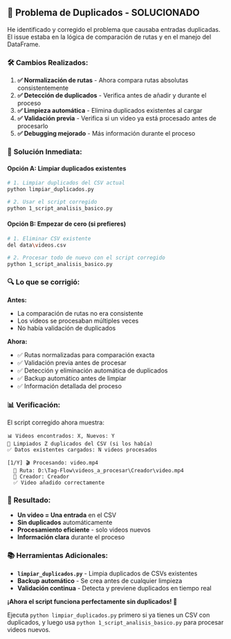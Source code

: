 ## 🔧 Problema de Duplicados - SOLUCIONADO

He identificado y corregido el problema que causaba entradas duplicadas. El issue estaba en la lógica de comparación de rutas y en el manejo del DataFrame.

### 🛠️ **Cambios Realizados:**

1. **✅ Normalización de rutas** - Ahora compara rutas absolutas consistentemente
2. **✅ Detección de duplicados** - Verifica antes de añadir y durante el proceso
3. **✅ Limpieza automática** - Elimina duplicados existentes al cargar
4. **✅ Validación previa** - Verifica si un video ya está procesado antes de procesarlo
5. **✅ Debugging mejorado** - Más información durante el proceso

### 🚀 **Solución Inmediata:**

#### Opción A: Limpiar duplicados existentes
```bash
# 1. Limpiar duplicados del CSV actual
python limpiar_duplicados.py

# 2. Usar el script corregido
python 1_script_analisis_basico.py
```

#### Opción B: Empezar de cero (si prefieres)
```bash
# 1. Eliminar CSV existente
del data\videos.csv

# 2. Procesar todo de nuevo con el script corregido
python 1_script_analisis_basico.py
```

### 🔍 **Lo que se corrigió:**

**Antes:**
- La comparación de rutas no era consistente
- Los videos se procesaban múltiples veces
- No había validación de duplicados

**Ahora:**
- ✅ Rutas normalizadas para comparación exacta
- ✅ Validación previa antes de procesar
- ✅ Detección y eliminación automática de duplicados
- ✅ Backup automático antes de limpiar
- ✅ Información detallada del proceso

### 📊 **Verificación:**

El script corregido ahora muestra:
```
📊 Videos encontrados: X, Nuevos: Y
🧹 Limpiados Z duplicados del CSV (si los había)
✅ Datos existentes cargados: N videos procesados

[1/Y] 🎬 Procesando: video.mp4
  📁 Ruta: D:\Tag-Flow\videos_a_procesar\Creador\video.mp4
  👤 Creador: Creador
  ✅ Video añadido correctamente
```

### 🎯 **Resultado:**

- **Un video = Una entrada** en el CSV
- **Sin duplicados** automáticamente
- **Procesamiento eficiente** - solo videos nuevos
- **Información clara** durante el proceso

### 📚 **Herramientas Adicionales:**

- **`limpiar_duplicados.py`** - Limpia duplicados de CSVs existentes
- **Backup automático** - Se crea antes de cualquier limpieza
- **Validación continua** - Detecta y previene duplicados en tiempo real

**¡Ahora el script funciona perfectamente sin duplicados! 🎉**

Ejecuta `python limpiar_duplicados.py` primero si ya tienes un CSV con duplicados, y luego usa `python 1_script_analisis_basico.py` para procesar videos nuevos.
